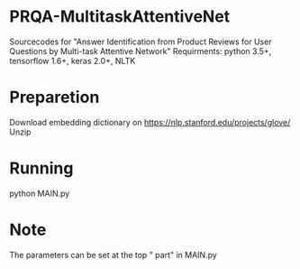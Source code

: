 # PRQA-MultitaskAttentiveNet
Sourcecodes for "Answer Identification from Product Reviews for User Questions by Multi-task Attentive Network"
Requirments: python 3.5+, tensorflow 1.6+, keras 2.0+, NLTK

# Preparetion 
Download embedding dictionary on https://nlp.stanford.edu/projects/glove/
Unzip
# Running
python MAIN.py

# Note
The parameters can be set at the top " part" in MAIN.py
